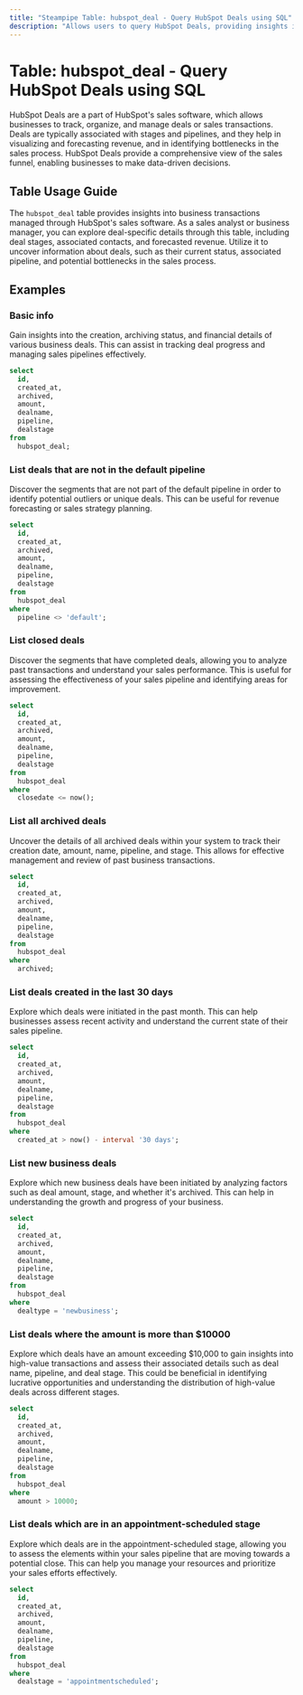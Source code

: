 ```yaml
---
title: "Steampipe Table: hubspot_deal - Query HubSpot Deals using SQL"
description: "Allows users to query HubSpot Deals, providing insights into business transactions, deal stages, and related details."
---
```


# Table: hubspot_deal - Query HubSpot Deals using SQL

HubSpot Deals are a part of HubSpot's sales software, which allows businesses to track, organize, and manage deals or sales transactions. Deals are typically associated with stages and pipelines, and they help in visualizing and forecasting revenue, and in identifying bottlenecks in the sales process. HubSpot Deals provide a comprehensive view of the sales funnel, enabling businesses to make data-driven decisions.

## Table Usage Guide

The `hubspot_deal` table provides insights into business transactions managed through HubSpot's sales software. As a sales analyst or business manager, you can explore deal-specific details through this table, including deal stages, associated contacts, and forecasted revenue. Utilize it to uncover information about deals, such as their current status, associated pipeline, and potential bottlenecks in the sales process.

## Examples

### Basic info
Gain insights into the creation, archiving status, and financial details of various business deals. This can assist in tracking deal progress and managing sales pipelines effectively.

```sql
select
  id,
  created_at,
  archived,
  amount,
  dealname,
  pipeline,
  dealstage
from
  hubspot_deal;
```

### List deals that are not in the default pipeline
Discover the segments that are not part of the default pipeline in order to identify potential outliers or unique deals. This can be useful for revenue forecasting or sales strategy planning.

```sql
select
  id,
  created_at,
  archived,
  amount,
  dealname,
  pipeline,
  dealstage
from
  hubspot_deal
where
  pipeline <> 'default';
```

### List closed deals
Discover the segments that have completed deals, allowing you to analyze past transactions and understand your sales performance. This is useful for assessing the effectiveness of your sales pipeline and identifying areas for improvement.

```sql
select
  id,
  created_at,
  archived,
  amount,
  dealname,
  pipeline,
  dealstage
from
  hubspot_deal
where
  closedate <= now();
```

### List all archived deals
Uncover the details of all archived deals within your system to track their creation date, amount, name, pipeline, and stage. This allows for effective management and review of past business transactions.

```sql
select
  id,
  created_at,
  archived,
  amount,
  dealname,
  pipeline,
  dealstage
from
  hubspot_deal
where
  archived;
```

### List deals created in the last 30 days
Explore which deals were initiated in the past month. This can help businesses assess recent activity and understand the current state of their sales pipeline.

```sql
select
  id,
  created_at,
  archived,
  amount,
  dealname,
  pipeline,
  dealstage
from
  hubspot_deal
where
  created_at > now() - interval '30 days';
```

### List new business deals
Explore which new business deals have been initiated by analyzing factors such as deal amount, stage, and whether it's archived. This can help in understanding the growth and progress of your business.

```sql
select
  id,
  created_at,
  archived,
  amount,
  dealname,
  pipeline,
  dealstage
from
  hubspot_deal
where
  dealtype = 'newbusiness';
```

### List deals where the amount is more than $10000
Explore which deals have an amount exceeding $10,000 to gain insights into high-value transactions and assess their associated details such as deal name, pipeline, and deal stage. This could be beneficial in identifying lucrative opportunities and understanding the distribution of high-value deals across different stages.

```sql
select
  id,
  created_at,
  archived,
  amount,
  dealname,
  pipeline,
  dealstage
from
  hubspot_deal
where
  amount > 10000;
```

### List deals which are in an appointment-scheduled stage
Explore which deals are in the appointment-scheduled stage, allowing you to assess the elements within your sales pipeline that are moving towards a potential close. This can help you manage your resources and prioritize your sales efforts effectively.

```sql
select
  id,
  created_at,
  archived,
  amount,
  dealname,
  pipeline,
  dealstage
from
  hubspot_deal
where
  dealstage = 'appointmentscheduled';
```
